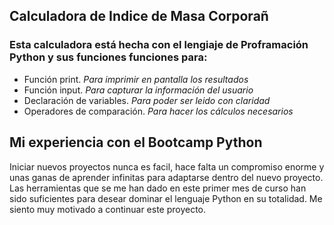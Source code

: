 ## Calculadora de Indice de Masa Corporañ

### Esta calculadora está hecha con el lengiaje de Proframación Python y sus funciones funciones para: 

* Función print.
*Para imprimir en pantalla los resultados*
* Función input.
*Para capturar la información del usuario*
* Declaración de variables.
*Para poder ser leido con claridad*
* Operadores de comparación.
*Para hacer los cálculos necesarios*

## Mi experiencia con el Bootcamp Python

Iniciar nuevos proyectos nunca es facil, hace falta un compromiso enorme y unas ganas de aprender infinitas para adaptarse dentro del nuevo proyecto.
Las herramientas que se me han dado en este primer mes de curso han sido suficientes para desear dominar el lenguaje Python en su totalidad.
Me siento muy motivado a continuar este proyecto.
